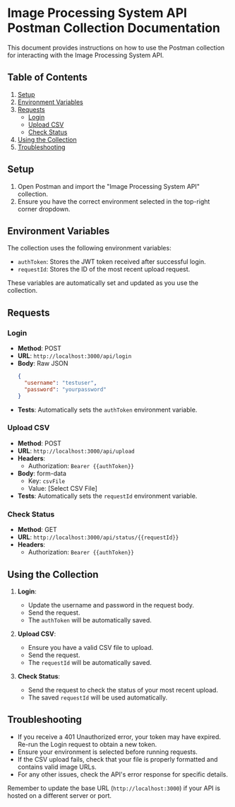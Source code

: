 # Image Processing System API Postman Collection Documentation

This document provides instructions on how to use the Postman collection for interacting with the Image Processing System API.

## Table of Contents
1. [Setup](#setup)
2. [Environment Variables](#environment-variables)
3. [Requests](#requests)
   - [Login](#login)
   - [Upload CSV](#upload-csv)
   - [Check Status](#check-status)
4. [Using the Collection](#using-the-collection)
5. [Troubleshooting](#troubleshooting)

## Setup

1. Open Postman and import the "Image Processing System API" collection.
2. Ensure you have the correct environment selected in the top-right corner dropdown.

## Environment Variables

The collection uses the following environment variables:

- `authToken`: Stores the JWT token received after successful login.
- `requestId`: Stores the ID of the most recent upload request.

These variables are automatically set and updated as you use the collection.

## Requests

### Login

- **Method**: POST
- **URL**: `http://localhost:3000/api/login`
- **Body**: Raw JSON
  ```json
  {
    "username": "testuser",
    "password": "yourpassword"
  }
  ```
- **Tests**: Automatically sets the `authToken` environment variable.

### Upload CSV

- **Method**: POST
- **URL**: `http://localhost:3000/api/upload`
- **Headers**: 
  - Authorization: `Bearer {{authToken}}`
- **Body**: form-data
  - Key: `csvFile`
  - Value: [Select CSV File]
- **Tests**: Automatically sets the `requestId` environment variable.

### Check Status

- **Method**: GET
- **URL**: `http://localhost:3000/api/status/{{requestId}}`
- **Headers**:
  - Authorization: `Bearer {{authToken}}`

## Using the Collection

1. **Login**:
   - Update the username and password in the request body.
   - Send the request.
   - The `authToken` will be automatically saved.

2. **Upload CSV**:
   - Ensure you have a valid CSV file to upload.
   - Send the request.
   - The `requestId` will be automatically saved.

3. **Check Status**:
   - Send the request to check the status of your most recent upload.
   - The saved `requestId` will be used automatically.

## Troubleshooting

- If you receive a 401 Unauthorized error, your token may have expired. Re-run the Login request to obtain a new token.
- Ensure your environment is selected before running requests.
- If the CSV upload fails, check that your file is properly formatted and contains valid image URLs.
- For any other issues, check the API's error response for specific details.

Remember to update the base URL (`http://localhost:3000`) if your API is hosted on a different server or port.
